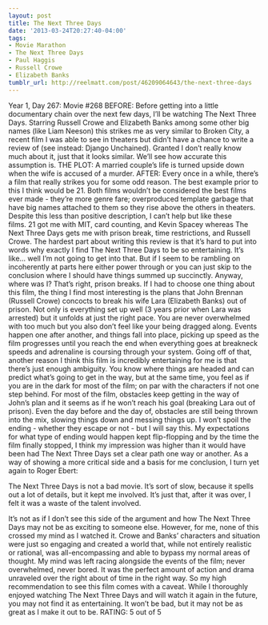 ```yaml
---
layout: post
title: The Next Three Days
date: '2013-03-24T20:27:40-04:00'
tags:
- Movie Marathon
- The Next Three Days
- Paul Haggis
- Russell Crowe
- Elizabeth Banks
tumblr_url: http://reelmatt.com/post/46209064643/the-next-three-days
---
```



Year 1, Day 267: Movie #268
BEFORE: Before getting into a little documentary chain over the next few days, I’ll be watching The Next Three Days. Starring Russell Crowe and Elizabeth Banks among some other big names (like Liam Neeson) this strikes me as very similar to Broken City, a recent film I was able to see in theaters but didn’t have a chance to write a review of (see instead: Django Unchained). Granted I don’t really know much about it, just that it looks similar. We’ll see how accurate this assumption is.
THE PLOT: A married couple’s life is turned upside down when the wife is accused of a murder.
AFTER: Every once in a while, there’s a film that really strikes you for some odd reason. The best example prior to this I think would be 21. Both films wouldn’t be considered the best films ever made - they’re more genre fare; overproduced template garbage that have big names attached to them so they rise above the others in theaters. Despite this less than positive description, I can’t help but like these films. 21 got me with MIT, card counting, and Kevin Spacey whereas The Next Three Days gets me with prison break, time restrictions, and Russell Crowe.
The hardest part about writing this review is that it’s hard to put into words why exactly I find The Next Three Days to be so entertaining. It’s like… well I’m not going to get into that. But if I seem to be rambling on incoherently at parts here either power through or you can just skip to the conclusion where I should have things summed up succinctly. Anyway, where was I? That’s right, prison breaks. If I had to choose one thing about this film, the thing I find most interesting is the plans that John Brennan (Russell Crowe) concocts to break his wife Lara (Elizabeth Banks) out of prison. Not only is everything set up well (3 years prior when Lara was arrested) but it unfolds at just the right pace. You are never overwhelmed with too much but you also don’t feel like your being dragged along. Events happen one after another, and things fall into place, picking up speed as the film progresses until you reach the end when everything goes at breakneck speeds and adrenaline is coursing through your system.
Going off of that, another reason I think this film is incredibly entertaining for me is that there’s just enough ambiguity. You know where things are headed and can predict what’s going to get in the way, but at the same time, you feel as if you are in the dark for most of the film; on par with the characters if not one step behind. For most of the film, obstacles keep getting in the way of John’s plan and it seems as if he won’t reach his goal (breaking Lara out of prison). Even the day before and the day of, obstacles are still being thrown into the mix, slowing things down and messing things up. I won’t spoil the ending - whether they escape or not - but I will say this. My expectations for what type of ending would happen kept flip-flopping and by the time the film finally stopped, I think my impression was higher than it would have been had The Next Three Days set a clear path one way or another.
As a way of showing a more critical side and a basis for me conclusion, I turn yet again to Roger Ebert:

The Next Three Days is not a bad movie. It’s sort of slow, because it spells out a lot of details, but it kept me involved. It’s just that, after it was over, I felt it was a waste of the talent involved.

It’s not as if I don’t see this side of the argument and how The Next Three Days may not be as exciting to someone else. However, for me, none of this crossed my mind as I watched it. Crowe and Banks’ characters and situation were just so engaging and created a world that, while not entirely realistic or rational, was all-encompassing and able to bypass my normal areas of thought. My mind was left racing alongside the events of the film; never overwhelmed, never bored. It was the perfect amount of action and drama unraveled over the right about of time in the right way. So my high recommendation to see this film comes with a caveat. While I thoroughly enjoyed watching The Next Three Days and will watch it again in the future, you may not find it as entertaining. It won’t be bad, but it may not be as great as I make it out to be.
RATING: 5 out of 5
